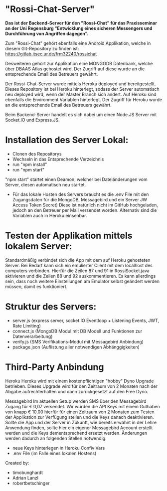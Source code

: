 # "Rossi-Chat-Server" 

**Das ist der Backend-Server für den "Rossi-Chat" für das Praxisseminar an der Uni Regensburg  "Entwicklung eines sicheren Messengers und Durchführung von Angriffen dagegen".**

Zum "Rossi-Chat" gehört ebenfalls eine Android Applikation, welche in diesem Git-Repository zu finden ist: https://gitlab.itsec.ur.de/frm32240/rossichat




Desweiteren gehört zur Applikation eine MONGODB Datenbank, welche über DBAAS Atlas gehostet wird. Der Zugriff auf diese wurde an die entsprechende Email des Betreuers gewährt.

Der Rossi-Chat-Server wurde mittels Heroku deployed und bereitgestellt. Dieses Repository ist bei Heroku hinterlegt, sodass der Server automatisch neu deployed wird, wenn der Master Branch sich ändert. Auf Heroku sind ebenfalls die Environment Variablen hinterlegt. Der Zugriff für Heroku wurde an die entsprechende Email des Betreuers gewährt.

Beim Backend-Server handelt es sich dabei um einen Node.JS Server mit Socket.IO und Express.JS.

# Installation des Server Lokal:

* Clonen des Repositorys
* Wechseln in das Entsprechende Verzeichnis
* run "npm install"
* run "npm start" 

"npm start" startet einen Deamon, welcher bei Dateiänderungen vom Server, diesen automatisch neu startet. 

* Für das lokale Hosten des Servers braucht es die .env File mit den Zugangsdaten für die MongoDB, Messagebird und ein Server JW Access Token Secret) Diese ist natürlich nicht im GitHub hochgeladen, jedoch an den Betreuer per Mail versendet worden. Alternativ sind die Variablen auch in Heroku einsehbar.

# Testen der Applikation mittels lokalem Server:

Standardmäßig verbindet sich die App mit dem auf Heroku gehosteten Server. Bei Bedarf kann sich ein emulierter Client mit dem localhost des computers verbinden. Hierfür die Zeilen 87 und 91 in RossiSocket.java aktivieren und die Zeilen 88 und 92 auskommentieren. Es kann allerdings sein, dass noch weitere Einstellungen am Emulator selbst geändert werden müssen, damit es funktioniert.

# Struktur des Servers:

* server.js (express server, socket.IO Eventloop + Listening Events, JWT, Rate Limiting)
* connect.js (MongoDB Modul mit DB Modell und Funktionen zur Datenverarbeitung)
* verify.js (SMS Verifikations-Modul mit Messagebird Anbindung)
* package.json (Auflistung aller notwendigen Abhänggigkeiten)

# Third-Party Anbindung
Heroku
Heroku wird mit einem kostenpflichtigen "hobby" Dyno Upgrade betrieben. Dieses Upgrade wird für den Zeitraum von 2 Monaten nach der Abgabe aufrechterhalten und dann zurückgesetzt auf den Free Dyno.

Messagebird
Im aktuellen Setup werden SMS über den Messagebird Zugang für € 0,07 versendet. 
Wir würden die API Keys mit einem Guthaben von knapp € 10,00 hierfür für einen Zeitraum von 2 Monaten zum Testen der Applikation zur Verfügung stellen und die Keys danach deaktivieren.
Sollte die App und der Server in Zukunft, wie bereits erwähnt in der Lehre Anwendung finden, sollte hier ein eigener Messagebird Account erstellt werden und die Keys dementsprechend ersetzt werden.
Änderungen werden dadurch an folgenden Stellen notwendig:
- neue Keys hinterlegen in Heroku Confiv Vars
- .env File (im Falle eines lokalen Hostens)



Created by:
 - timobunghardt
 - Adrian Lanzl 
 - robertbetschinger
